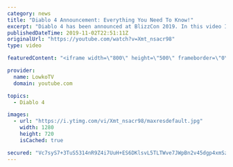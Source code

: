 ```yaml
---
category: news
title: "Diablo 4 Announcement: Everything You Need To Know!"
excerpt: "Diablo 4 has been announced at BlizzCon 2019. In this video I go over everything you need to know about this upcoming Blizzard Entertainment game."
publishedDateTime: 2019-11-02T22:51:11Z
originalUrl: "https://youtube.com/watch?v=Xmt_nsacr98"
type: video

featuredContent: "<iframe width=\"800\" height=\"500\" frameborder=\"0\" src=\"https://www.youtube.com/embed/Xmt_nsacr98\" allow=\"accelerometer; autoplay; encrypted-media; gyroscope; picture-in-picture\" allowfullscreen></iframe>"

provider:
  name: LowkoTV
  domain: youtube.com

topics:
  - Diablo 4

images:
  - url: "https://i.ytimg.com/vi/Xmt_nsacr98/maxresdefault.jpg"
    width: 1280
    height: 720
    isCached: true

secured: "Vc7syS7+3TuS5314nR9Z4i7UuH+ES6DKlsvL5TLTWve7JWpBn2v45dgp4xmSzPjGXSI6dSTuthxSEpIho608nIX+CeUBL5+/7jvrUgKw5EZzlUUtx1SEwmFz87KPhwnFtcCoLDiwXpJpnTdoheQbI3WhBhLoJvpcpkVpTQPqneCxLINCKCFExOKQ8ZuuN4uYKWCHvrmRNvux6a4zcv6MJ3jRwIXcoO/YcydPYRq5WA9g/jhB0sKN46lHY/n7DheJ6n6jNm2+iwLC16vrtMGXe4phZPnQ8Q3UYh7U684tOiZvBjoLKx5DPIIEiYfZDUb52k+e+1YBw4izH7b3uqWtdxaOWP82r/cgXRCW5OKgd3ZD/X6uYYlDmyD2Jtai+tu4zReKwIS9Z2M3bW9ddqUPJxdDnA4ai7+Ft/fTf5m9GgySXZXjjGLLTwTK/CFnYYGQ;PDinREZxnkVl3yb6z/B4hw=="
---
```


